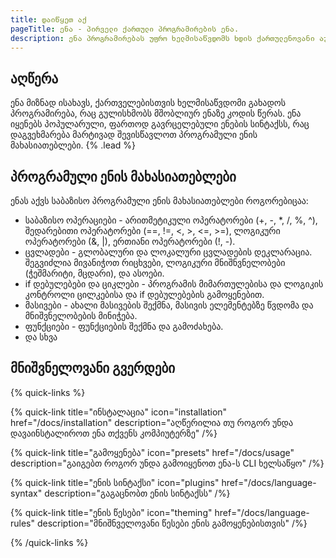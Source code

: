 ```yaml
---
title: დაიწყეთ აქ
pageTitle: ენა - პირველი ქართული პროგრამირების ენა.
description: ენა პროგრამირებას უფრო ხელმისაწვდომს ხდის ქართულენოვანი აუდიტორიისთვის.
---
```


## აღწერა

ენა მიზნად ისახავს, ქართველებისთვის ხელმისაწვდომი გახადოს პროგრამირება, რაც გულისხმობს მშობლიურ ენაზე კოდის წერას. ენა იყენებს პოპულარული, ფართოდ გავრცელებული ენების სინტაქსს, რაც დაგვეხმარება მარტივად შევისწავლოთ პროგრამული ენის მახასიათებლები. {% .lead %}

## პროგრამული ენის მახასიათებლები

ენას აქვს საბაზისო პროგრამული ენის მახასიათებლები როგორებიცაა:

- საბაზისო ოპერაციები - არითმეტიკული ოპერატორები (+, -, *, /, %, ^), შედარებითი ოპერატორები (==, !=, <, >, <=, >=), ლოგიკური ოპერატორები (&, |), ერთიანი ოპერატორები (!, -).
- ცვლადები - გლობალური და ლოკალური ცვლადების დეკლარაცია. შეგვიძლია მივანიჭოთ რიცხვები, ლოგიკური მნიშნვნელობები (ჭეშმარიტი, მცდარი), და ასოები.
- if დებულებები და ციკლები - პროგრამის მიმართულებისა და ლოგიკის კონტროლი ცილკებისა და if დებულებების გამოყენებით.
- მასივები - ახალი მასივების შექმნა, მასივის ელემენტებზე წვდომა და მნიშვნელობების მინიჭება.
- ფუნქციები - ფუნქციების შექმნა და გამოძახება.
- და სხვა

## მნიშვნელოვანი გვერდები

{% quick-links %}

{% quick-link title="ინსტალაცია" icon="installation" href="/docs/installation" description="აღწერილია თუ როგორ უნდა დავაინსტალიროთ ენა თქვენს კომპიუტერზე" /%}

{% quick-link title="გამოყენება" icon="presets" href="/docs/usage" description="გაიგებთ როგორ უნდა გამოიყენოთ ენა-ს CLI ხელსაწყო" /%}

{% quick-link title="ენის სინტაქსი" icon="plugins" href="/docs/language-syntax" description="გაგაცნობთ ენის სინტაქსს" /%}

{% quick-link title="ენის წესები" icon="theming" href="/docs/language-rules" description="მნიშნველოვანი წესები ენის გამოყენებისთვის" /%}

{% /quick-links %}
